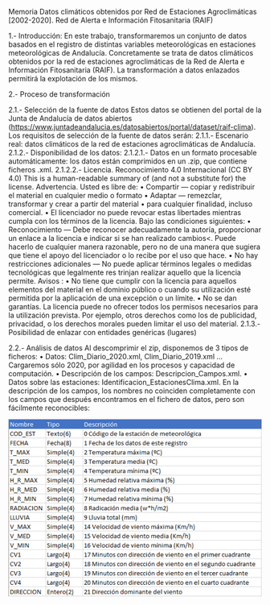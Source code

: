 Memoria
Datos climáticos obtenidos por Red de Estaciones Agroclimáticas [2002-2020]. Red de Alerta e Información Fitosanitaria (RAIF)

1.- Introducción:
En este trabajo, transformaremos un conjunto de datos basados en el registro de distintas variables meteorológicas en estaciones meteorológicas de Andalucía. Concretamente se trata de datos climáticos obtenidos por la red de estaciones agroclimáticas de la Red de Alerta e Información Fitosanitaria (RAIF). 
La transformación a datos enlazados permitirá la explotación de los mismos.

2.- Proceso de transformación

2.1.- Selección de la fuente de datos
Estos datos se obtienen del portal de la Junta de Andalucía de datos abiertos (https://www.juntadeandalucia.es/datosabiertos/portal/dataset/raif-clima).
Los requisitos de selección de la fuente de datos serán:
  2.1.1.- Escenario real: datos climáticos de la red de estaciones agroclimáticas de Andalucía.
  2.1.2.- Disponibilidad de los datos: 
  2.1.2.1.- Datos en un formato procesable automáticamente: los datos están comprimidos en un .zip, que contiene ficheros .xml.
  2.1.2.2.- Licencia. Reconocimiento 4.0 Internacional (CC BY 4.0) 
  This is a human-readable summary of (and not a substitute for) the license. Advertencia. 
  Usted es libre de:
  •	Compartir — copiar y redistribuir el material en cualquier medio o formato
  •	Adaptar — remezclar, transformar y crear a partir del material
  •	para cualquier finalidad, incluso comercial.
  •	El licenciador no puede revocar estas libertades mientras cumpla con los términos de la licencia.
  Bajo las condiciones siguientes:
  • Reconocimiento — Debe reconocer adecuadamente la autoría, proporcionar un enlace a la licencia e indicar si se han realizado cambios<. Puede hacerlo de cualquier manera         razonable, pero no de una manera que sugiera que tiene el apoyo del licenciador o lo recibe por el uso que hace. 
  •	No hay restricciones adicionales — No puede aplicar términos legales o medidas tecnológicas que legalmente res trinjan realizar aquello que la licencia permite.
  Avisos :
  •	No tiene que cumplir con la licencia para aquellos elementos del material en el dominio público o cuando su utilización esté permitida por la aplicación de una excepción o       un límite.
  •	No se dan garantías. La licencia puede no ofrecer todos los permisos necesarios para la utilización prevista. Por ejemplo, otros derechos como los de publicidad, privacidad,     o los derechos morales pueden limitar el uso del material.
  2.1.3.- Posibilidad de enlazar con entidades genéricas (lugares)

2.2.- Análisis de datos
Al descomprimir el zip, disponemos de 3 tipos de ficheros:
•	Datos: Clim_Diario_2020.xml, Clim_Diario_2019.xml … Cargaremos sólo 2020, por agilidad en los procesos y capacidad de computación.
•	Descripción de los campos: Descripcion_Campos.xml.
•	Datos sobre las estaciones: Identificacion_EstacionesClima.xml.
En la descripción de los campos, los nombres no coinciden completamente con los campos que después encontramos en el fichero de datos, pero son fácilmente reconocibles:

![descripcion campos](imagenes/descripcion_campos.png)
